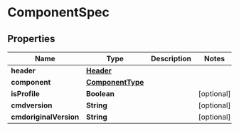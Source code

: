 

# ComponentSpec


## Properties

| Name | Type | Description | Notes |
|------------ | ------------- | ------------- | -------------|
|**header** | [**Header**](Header.md) |  |  |
|**component** | [**ComponentType**](ComponentType.md) |  |  |
|**isProfile** | **Boolean** |  |  [optional] |
|**cmdversion** | **String** |  |  [optional] |
|**cmdoriginalVersion** | **String** |  |  [optional] |



